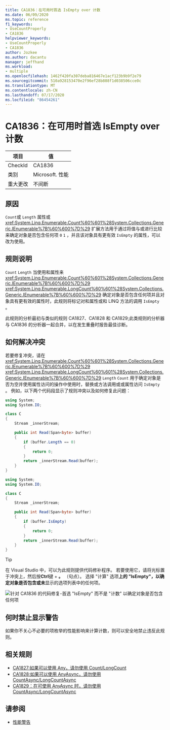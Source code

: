 ```yaml
---
title: CA1836：在可用时首选 IsEmpty over 计数
ms.date: 06/09/2020
ms.topic: reference
f1_keywords:
- UseCountProperly
- CA1836
helpviewer_keywords:
- UseCountProperly
- CA1836
author: Jozkee
ms.author: dacantu
manager: jeffhand
ms.workload:
- multiple
ms.openlocfilehash: 1462f420fa307deba816467e1acf123b9b9f2e79
ms.sourcegitcommit: 510a928153470e2f96ef28b808f1d038506cce0c
ms.translationtype: MT
ms.contentlocale: zh-CN
ms.lasthandoff: 07/17/2020
ms.locfileid: "86454261"
---
```

# <a name="ca1836-prefer-isempty-over-count-when-available"></a>CA1836：在可用时首选 IsEmpty over 计数

|项目|值|
|-|-|
|CheckId|CA1836|
|类别|Microsoft. 性能|
|重大更改|不间断|

## <a name="cause"></a>原因

`Count`或 `Length` 属性或 <xref:System.Linq.Enumerable.Count%60%601%28System.Collections.Generic.IEnumerable%7B%60%600%7D%29> 扩展方法用于通过将值与或进行比较来确定对象是否包含任何项 `0` `1` ，并且该对象具有更有效 `IsEmpty` 的属性，可以改为使用。

## <a name="rule-description"></a>规则说明

`Count` `Length` 当使用和属性来 <xref:System.Linq.Enumerable.Count%60%601%28System.Collections.Generic.IEnumerable%7B%60%600%7D%29> <xref:System.Linq.Enumerable.LongCount%60%601%28System.Collections.Generic.IEnumerable%7B%60%600%7D%29> 确定对象是否包含任何项并且对象具有更有效的属性时，此规则将标记对和属性或和 LINQ 方法的调用 `IsEmpty` 。

此规则的分析最初与类似的规则 CA1827、CA1828 和 CA1829;此类规则的分析器与 CA1836 的分析器一起合并，以在发生重叠时报告最佳诊断。

## <a name="how-to-fix-violations"></a>如何解决冲突

若要修复冲突，请在 <xref:System.Linq.Enumerable.Count%60%601%28System.Collections.Generic.IEnumerable%7B%60%600%7D%29> <xref:System.Linq.Enumerable.LongCount%60%601%28System.Collections.Generic.IEnumerable%7B%60%600%7D%29> `Length` `Count` 用于确定对象是否为空并使用属性访问的操作中使用时，替换或方法调用或或属性访问 `IsEmpty` 。 例如，以下两个代码段显示了规则冲突以及如何修复此问题：

```csharp
using System;
using System.IO;

class C
{
    Stream _innerStream;

    public int Read(Span<byte> buffer)
    {
        if (buffer.Length == 0)
        {
            return 0;
        }
        return _innerStream.Read(buffer);
    }
}
```


```csharp
using System;
using System.IO;

class C
{
    Stream _innerStream;

    public int Read(Span<byte> buffer)
    {
        if (buffer.IsEmpty)
        {
            return 0;
        }
        return _innerStream.Read(buffer);
    }
}
```

> [!TIP]
> 在 Visual Studio 中，可以为此规则提供代码修补程序。 若要使用它，请将光标置于冲突上，然后按**Ctrl**键 + **。** （句点）。 选择 "计算" 选项**上的 "IsEmpty"，以确定对象是否包含或未**显示的选项列表中的任何项。
>
> ![针对 CA1836 的代码修复-首选 "IsEmpty" 而不是 "计数" 以确定对象是否包含任何项](media/ca1836-codefix.png)

## <a name="when-to-suppress-warnings"></a>何时禁止显示警告

如果你不关心不必要的项枚举的性能影响来计算计数，则可以安全地禁止违反此规则。

## <a name="related-rules"></a>相关规则

- [CA1827:如果可以使用 Any，请勿使用 Count/LongCount](ca1827.md)
- [CA1828:如果可以使用 AnyAsync，请勿使用 CountAsync/LongCountAsync](ca1828.md)
- [CA1829：在可使用 AnyAsync 时，请勿使用 CountAsync/LongCountAsync](ca1828.md)

## <a name="see-also"></a>请参阅

- [性能警告](../code-quality/performance-warnings.md)
